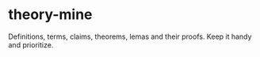 # theory-mine
Definitions, terms, claims, theorems, lemas and their proofs. Keep it handy and prioritize.
